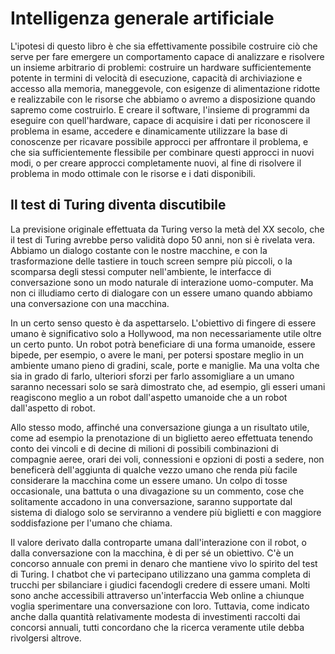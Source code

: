 # Intelligenza generale artificiale
L'ipotesi di questo libro è che sia effettivamente possibile costruire ciò che serve per fare emergere un comportamento capace di analizzare e risolvere un insieme arbitrario di problemi: costruire un hardware sufficientemente potente in termini di velocità di esecuzione, capacità di archiviazione e accesso alla memoria, maneggevole, con esigenze di alimentazione ridotte e realizzabile con le risorse che abbiamo o avremo a disposizione quando sapremo come costruirlo. E creare il software, l'insieme di programmi da eseguire con quell'hardware, capace di acquisire i dati per riconoscere il problema in esame, accedere e dinamicamente utilizzare la base di conoscenze per ricavare possibile approcci per affrontare il problema, e che sia sufficientemente flessibile per combinare questi approcci in nuovi modi, o per creare approcci completamente nuovi, al fine di risolvere il problema in modo ottimale con le risorse e i dati disponibili.

## Il test di Turing diventa discutibile
La previsione originale effettuata da Turing verso la metà del XX secolo, che il test di Turing avrebbe perso validità dopo 50 anni, non si è rivelata vera. Abbiamo un dialogo costante con le nostre macchine, e con la trasformazione delle tastiere in touch screen sempre più piccoli, o la scomparsa degli stessi computer nell'ambiente, le interfacce di conversazione sono un modo naturale di interazione uomo-computer. Ma non ci illudiamo certo di dialogare con un essere umano quando abbiamo una conversazione con una macchina.

In un certo senso questo è da aspettarselo. L'obiettivo di fingere di essere umano è significativo solo a Hollywood, ma non necessariamente utile oltre un certo punto. Un robot potrà beneficiare di una forma umanoide, essere bipede, per esempio, o avere le mani, per potersi spostare meglio in un ambiente umano pieno di gradini, scale, porte e maniglie. Ma una volta che sia in grado di farlo, ulteriori sforzi per farlo assomigliare a un umano saranno necessari solo se sarà dimostrato che, ad esempio, gli esseri umani reagiscono meglio a un robot dall'aspetto umanoide che a un robot dall'aspetto di robot.

Allo stesso modo, affinché una conversazione giunga a un risultato utile, come ad esempio la prenotazione di un biglietto aereo effettuata tenendo conto dei vincoli e di decine di milioni di possibili combinazioni di compagnie aeree, orari dei voli, connessioni e opzioni di posti a sedere, non beneficerà dell'aggiunta di qualche vezzo umano che renda più facile considerare la macchina come un essere umano. Un colpo di tosse occasionale, una battuta o una divagazione su un commento, cose che solitamente accadono in una conversazione, saranno supportate dal sistema di dialogo solo se serviranno a vendere più biglietti e con maggiore soddisfazione per l'umano che chiama.

Il valore derivato dalla controparte umana dall'interazione con il robot, o dalla conversazione con la macchina, è di per sé un obiettivo. C'è un concorso annuale con premi in denaro che mantiene vivo lo spirito del test di Turing. I chatbot che vi partecipano utilizzano una gamma completa di trucchi per sbilanciare i giudici facendogli credere di essere umani. Molti sono anche accessibili attraverso un'interfaccia Web online a chiunque voglia sperimentare una conversazione con loro. Tuttavia, come indicato anche dalla quantità relativamente modesta di investimenti raccolti dai concorsi annuali, tutti concordano che la ricerca veramente utile debba rivolgersi altrove.
